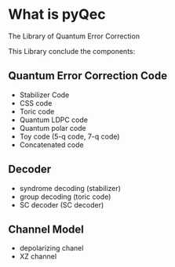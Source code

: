 # What is pyQec
The Library of Quantum Error Correction

This Library conclude the components:
## Quantum Error Correction Code
- Stabilizer Code
- CSS code
- Toric code
- Quantum LDPC code
- Quantum polar code
- Toy code (5-q code, 7-q code)
- Concatenated code 

## Decoder
- syndrome decoding (stabilizer)
- group decoding (toric code)
- SC decoder (SC decoder)

## Channel Model
- depolarizing chanel
- XZ channel
